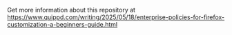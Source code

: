 Get more information about this repository at https://www.quippd.com/writing/2025/05/18/enterprise-policies-for-firefox-customization-a-beginners-guide.html
